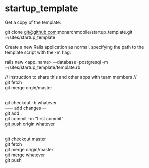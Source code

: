 startup_template
================

Get a copy of the template:

git clone git@github.com:monarchmobile/startup_template.git ~/sites/startup_template

Create a new Rails application as normal, specifying the path to the template script with the -m flag:

rails new <app_name> --database=postgresql -m ~/sites/startup_template/template.rb


// instruction to share this and other apps with team members // <br />
git fetch <br />
git merge orgin/master <br /> <br />

git checkout -b whatever <br />
---- add changes -- <br />
  git add . <br />
  git commit -m “first commit” <br />
  git push origin whatever <br /> <br />

git checkout master <br />
git fetch <br />
git merge origin/master <br />
git merge whatever <br />
git push <br />
